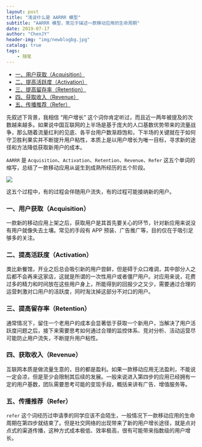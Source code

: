 ```yaml
---
layout: post
title: "浅谈什么是 AARRR 模型"
subtitle: "AARRR 模型，常见于描述一款移动应用的生命周期"
date: 2019-07-17
author: "ChenJY"
header-img: "img/newblogbg.jpg"
catalog: true
tags: 
    - 随笔
---
```


- [一、用户获取（Acquisition）](#一用户获取acquisition)
- [二、提高活跃度（Activation）](#二提高活跃度activation)
- [三、提高留存率（Retention）](#三提高留存率retention)
- [四、获取收入（Revenue）](#四获取收入revenue)
- [五、传播推荐（Refer）](#五传播推荐refer)


先叙述下背景，我相信 “用户增长” 这个词你肯定听过，而且近一两年被提及的次数越来越多。如果说中国互联网的上半场是基于庞大的人口基数优势带来的流量战争，那么随着流量红利的见底、各平台用户数渐趋饱和，下半场的关键就在于如何守卫胜利果实并不断提升用户粘性，本质上是以用户增长为唯一目标，寻求新的途径和方法降低获取新用户的成本。

`AARRR` 是 `Acquisition`、`Activation`、`Retention`、`Revenue`、`Refer` 这五个单词的缩写，总结了一款移动应用从诞生到成熟所经历的五个阶段。

![](https://gss3.bdstatic.com/-Po3dSag_xI4khGkpoWK1HF6hhy/baike/c0%3Dbaike150%2C5%2C5%2C150%2C50/sign=2f9efe0087b1cb132a643441bc3d3d2b/f9dcd100baa1cd1169bde7cfb312c8fcc2ce2dd1.jpg)

这五个过程中，有的过程会伴随用户流失，有的过程可能接纳新的用户。

### 一、用户获取（Acquisition）

一款新的移动应用上架之后，获取用户是其首先要关心的环节，针对新应用来说没有用户就像失去土壤。常见的手段有 APP 预装、广告推广等，目的仅在于吸引足够多的关注。

### 二、提高活跃度（Activation）

类比新餐馆，开业之后总会吸引新的用户尝鲜，但是碍于众口难调，其中部分人之后都不会再来这家店，这就是所谓的一次性用户或者僵尸用户。对应用来说，花费过多的精力和时间放在这些用户身上，所能得到的回报少之又少，需要通过合理的运营刺激对口用户的活跃度，同时淘汰掉这部分不对口的用户。

### 三、提高留存率（Retention）

通常情况下，留住一个老用户的成本会显著低于获取一个新用户，当解决了用户活跃度问题之后，接下来需要思考如何通过合理的监控体系、竞对分析、活动运营尽可能防止用户流失，不断提升用户粘性。

### 四、获取收入（Revenue）

互联网本质是做流量生意的，目的都是盈利。如果一款移动应用无法盈利，不能说一定会凉，但是至少会限制其后续的发展。一般来说进入第四步的应用已经拥有一定的用户基数，团队需要思考可能的变现手段，概括来讲有广告、增值服务等。

### 五、传播推荐（Refer）

`refer` 这个词经历过申请季的同学应该不会陌生，一般情况下一款移动应用的生命周期在第四步就结束了。但是社交网络的出现带来了新的用户增长途径，就是点对点式的渠道传播，这种方式成本极低、效率极高，很有可能带来指数级的用户增长。



